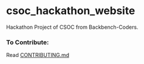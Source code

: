 # csoc_hackathon_website

Hackathon Project of CSOC from Backbench-Coders.

### To Contribute:

Read [CONTRIBUTING.md](CONTRIBUTING.md)
